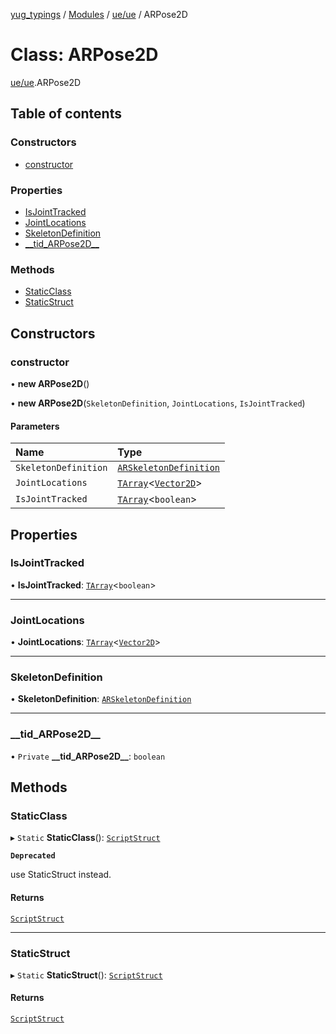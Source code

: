 [yug_typings](../README.md) / [Modules](../modules.md) / [ue/ue](../modules/ue_ue.md) / ARPose2D

# Class: ARPose2D

[ue/ue](../modules/ue_ue.md).ARPose2D

## Table of contents

### Constructors

- [constructor](ue_ue.ARPose2D.md#constructor)

### Properties

- [IsJointTracked](ue_ue.ARPose2D.md#isjointtracked)
- [JointLocations](ue_ue.ARPose2D.md#jointlocations)
- [SkeletonDefinition](ue_ue.ARPose2D.md#skeletondefinition)
- [\_\_tid\_ARPose2D\_\_](ue_ue.ARPose2D.md#__tid_arpose2d__)

### Methods

- [StaticClass](ue_ue.ARPose2D.md#staticclass)
- [StaticStruct](ue_ue.ARPose2D.md#staticstruct)

## Constructors

### constructor

• **new ARPose2D**()

• **new ARPose2D**(`SkeletonDefinition`, `JointLocations`, `IsJointTracked`)

#### Parameters

| Name | Type |
| :------ | :------ |
| `SkeletonDefinition` | [`ARSkeletonDefinition`](ue_ue.ARSkeletonDefinition.md) |
| `JointLocations` | [`TArray`](../interfaces/ue_puerts.TArray.md)<[`Vector2D`](ue_ue_s.Vector2D.md)\> |
| `IsJointTracked` | [`TArray`](../interfaces/ue_puerts.TArray.md)<`boolean`\> |

## Properties

### IsJointTracked

• **IsJointTracked**: [`TArray`](../interfaces/ue_puerts.TArray.md)<`boolean`\>

___

### JointLocations

• **JointLocations**: [`TArray`](../interfaces/ue_puerts.TArray.md)<[`Vector2D`](ue_ue_s.Vector2D.md)\>

___

### SkeletonDefinition

• **SkeletonDefinition**: [`ARSkeletonDefinition`](ue_ue.ARSkeletonDefinition.md)

___

### \_\_tid\_ARPose2D\_\_

• `Private` **\_\_tid\_ARPose2D\_\_**: `boolean`

## Methods

### StaticClass

▸ `Static` **StaticClass**(): [`ScriptStruct`](ue_ue.ScriptStruct.md)

**`Deprecated`**

use StaticStruct instead.

#### Returns

[`ScriptStruct`](ue_ue.ScriptStruct.md)

___

### StaticStruct

▸ `Static` **StaticStruct**(): [`ScriptStruct`](ue_ue.ScriptStruct.md)

#### Returns

[`ScriptStruct`](ue_ue.ScriptStruct.md)
